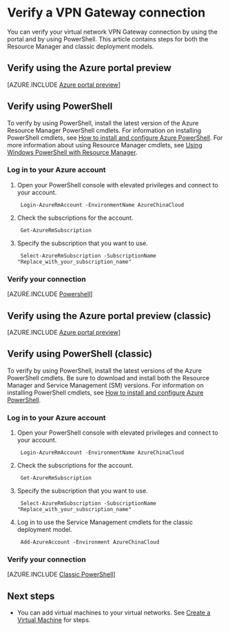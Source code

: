 <properties
    pageTitle="Verify a VPN Gateway connection | Azure"
    description="This article shows you how to verify a virtual network VPN Gateway connection."
    services="vpn-gateway"
    documentationcenter="na"
    author="cherylmc"
    manager="timlt"
    editor=""
    tags="azure-service-management,azure-resource-manager" />
<tags
    ms.assetid="7e3d1043-caa9-4472-96d3-832f4e2c91ee"
    ms.service="vpn-gateway"
    ms.devlang="na"
    ms.topic="article"
    ms.tgt_pltfrm="na"
    ms.workload="infrastructure-services"
    ms.date="01/30/2017"
    wacn.date=""
    ms.author="cherylmc" />

# Verify a VPN Gateway connection
You can verify your virtual network VPN Gateway connection by using the portal and by using PowerShell. This article contains steps for both the Resource Manager and classic deployment models.

## Verify using the Azure portal preview

[AZURE.INCLUDE [Azure portal preview](../../includes/vpn-gateway-verify-connection-portal-rm-include.md)]

## Verify using PowerShell

To verify by using PowerShell, install the latest version of the Azure Resource Manager PowerShell cmdlets. For information on installing PowerShell cmdlets, see [How to install and configure Azure PowerShell](https://docs.microsoft.com/powershell/azureps-cmdlets-docs). For more information about using Resource Manager cmdlets, see [Using Windows PowerShell with Resource Manager](/documentation/articles/powershell-azure-resource-manager/).

### Log in to your Azure account
1. Open your PowerShell console with elevated privileges and connect to your account.
   
        Login-AzureRmAccount -EnvironmentName AzureChinaCloud
2. Check the subscriptions for the account.
   
        Get-AzureRmSubscription 
3. Specify the subscription that you want to use.
   
        Select-AzureRmSubscription -SubscriptionName "Replace_with_your_subscription_name"

### Verify your connection

[AZURE.INCLUDE [Powershell](../../includes/vpn-gateway-verify-connection-ps-rm-include.md)]

## Verify using the Azure portal preview (classic)
[AZURE.INCLUDE [Azure portal preview](../../includes/vpn-gateway-verify-connection-azureportal-classic-include.md)]

## Verify using PowerShell (classic)
To verify by using PowerShell, install the latest versions of the Azure PowerShell cmdlets. Be sure to download and install both the Resource Manager and Service Management (SM) versions. For information on installing PowerShell cmdlets, see [How to install and configure Azure PowerShell](https://docs.microsoft.com/powershell/azureps-cmdlets-docs). 

### Log in to your Azure account
1. Open your PowerShell console with elevated privileges and connect to your account.
   
        Login-AzureRmAccount -EnvironmentName AzureChinaCloud
2. Check the subscriptions for the account.
   
        Get-AzureRmSubscription 
3. Specify the subscription that you want to use.
   
        Select-AzureRmSubscription -SubscriptionName "Replace_with_your_subscription_name"
4. Log in to use the Service Management cmdlets for the classic deployment model.

        Add-AzureAccount -Environment AzureChinaCloud

### Verify your connection
[AZURE.INCLUDE [Classic PowerShell](../../includes/vpn-gateway-verify-connection-ps-classic-include.md)]

## Next steps
* You can add virtual machines to your virtual networks. See [Create a Virtual Machine](/documentation/articles/virtual-machines-windows-hero-tutorial/) for steps.
